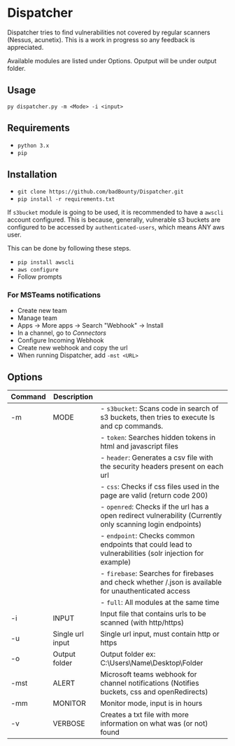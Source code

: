 
# Dispatcher

Dispatcher tries to find vulnerabilities not covered by regular scanners (Nessus, acunetix). This is a work in progress so any feedback is appreciated.  

Available modules are listed under Options. Oputput will be under output folder.

## Usage

`py dispatcher.py -m <Mode> -i <input>`

## Requirements

- `python 3.x`
- `pip`

## Installation

- `git clone https://github.com/badBounty/Dispatcher.git`
- `pip install -r requirements.txt`

If `s3bucket` module is going to be used, it is recommended to have a `awscli` account configured. This is because, generally, vulnerable s3 buckets are configured to be accessed by `authenticated-users`, which means ANY aws user.

This can be done by following these steps.

- `pip install awscli`
- `aws configure`
- Follow prompts

### For MSTeams notifications

- Create new team
- Manage team
- Apps -> More apps -> Search "Webhook" -> Install
- In a channel, go to *Connectors*
- Configure Incoming Webhook
- Create new webhook and copy the url
- When running Dispatcher, add `-mst <URL>`

## Options

| Command  | Description  |   |
|---|---|---|
| -m  |  MODE  | - `s3bucket`: Scans code in search of s3 buckets, then tries to execute ls and cp commands.|
|||- `token`: Searches hidden tokens in html and javascript files|
|||- `header`: Generates a csv file with the security headers present on each url|
|||- `css`: Checks if css files used in the page are valid (return code 200)|
|||- `openred`: Checks if the url has a open redirect vulnerability (Currently only scanning login endpoints)|
|||- `endpoint`: Checks common endpoints that could lead to vulnerabilities (solr injection for example)|
|||- `firebase`: Searches for firebases and check whether /.json is available for unauthenticated access|
|||- `full`: All modules at the same time|
| -i | INPUT  | Input file that contains urls to be scanned (with http/https)  |
| -u | Single url input  | Single url input, must contain http or https|
| -o | Output folder  | Output folder ex: C:\Users\Name\Desktop\Folder  |
| -mst | ALERT  | Microsoft teams webhook for channel notifications (Notifies buckets, css and openRedirects)  |
| -mm | MONITOR  | Monitor mode, input is in hours  |
| -v | VERBOSE  | Creates a txt file with more information on what was (or not) found  |